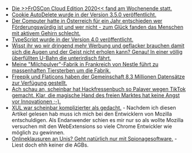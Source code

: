 * [Die >>FrOSCon Cloud Edition 2020<< fand am Wochenende statt.](https://events.ccc.de/2020/08/21/froscon-cloud-edition-2020/)
* [Cookie AutoDelete wurde in der Version 3.5.0 veröffentlicht.](https://www.ghacks.net/2020/08/21/cookie-autodelete-3-5-0-extension-gets-massive-cleanup-improvements/)
* [Der Computer hatte in Österreich für ein Jahr entschieden wer Förderungswürdig ist und wer nicht - zum Glück fanden das Menschen mit aktivem Gehirn schlecht.](https://netzpolitik.org/2020/oesterreich-ams-datenschutzbehoerde-stoppt-jobcenter-algorithmus/)
* [TypeScript wurde in der Version 4.0 veröffentlicht.](https://www.golem.de/news/microsoft-typescript-version-4-0-veroeffentlicht-2008-150408.html)
* [Wisst ihr wo wir dringend mehr Werbung und geflacker brauchen damit sich die Augen und der Geist nicht erholen kann? Genau! In einer völlig überfüllten U-Bahn die unterirdisch fährt.](https://www.golem.de/news/display-technologie-lg-installiert-transparente-oled-fenster-in-u-bahnen-2008-150410.html)
* [Meine "Milchpulver"-Fabrik in Frankreich von Nestle führt zu massenhaften Tiersterben um die Fabrik.](https://netzfrauen.org/2020/08/21/nestle-17/)
* [Freepik und Flaticons haben der Gemeinschaft 8,3 Millionen Datensätze zur Verfügung gestellt.](https://www.bleepingcomputer.com/news/security/freepik-data-breach-hackers-stole-83m-records-via-sql-injection/)
* [Ach schau an, scheinbar hat Hackfressenbuch so Palaver wegen TikTok gemacht. Klar, die magische Hand des freien Marktes hat keine Angst vor Innovationen ;-).](https://blog.fefe.de/?ts=a1bc3e39)
* [XUL war scheinbar komplizierter als gedacht.](https://utcc.utoronto.ca/~cks/space/blog/links/MozillaWhyNoXULAddons) - Nachdem ich diesen Artikel gelesen hab muss ich mich bei den Entwicklern von Mozilla entschuldigen. Als Endanwender schien es mir nur so als wollte Mozilla versuchen mit den WebExtensions so viele Chrome Entwickler wie möglich zu gewinnen.
* [Onlineklausuren an Unis? Geht natürlich nur mit Spionagesoftware.](https://netzpolitik.org/2020/proctoring-hochschule-ueberwacht-studierende-bei-online-klausuren/) - Liest doch ehh keiner die AGBs.
